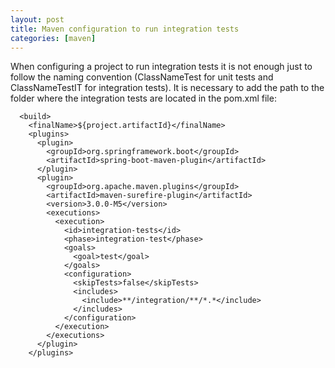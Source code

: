 ```yaml
---
layout: post
title: Maven configuration to run integration tests
categories: [maven]
---
```

When configuring a project to run integration tests it is not enough just to follow the naming convention (ClassNameTest for unit tests and ClassNameTestIT for integration tests). It is necessary to add the path to the folder where the integration tests are located in the pom.xml file:      
```
  <build>
    <finalName>${project.artifactId}</finalName>
    <plugins>
      <plugin>
        <groupId>org.springframework.boot</groupId>
        <artifactId>spring-boot-maven-plugin</artifactId>
      </plugin>
      <plugin>
        <groupId>org.apache.maven.plugins</groupId>
        <artifactId>maven-surefire-plugin</artifactId>
        <version>3.0.0-M5</version>
        <executions>
          <execution>
            <id>integration-tests</id>
            <phase>integration-test</phase>
            <goals>
              <goal>test</goal>
            </goals>
            <configuration>
              <skipTests>false</skipTests>
              <includes>
                <include>**/integration/**/*.*</include>
              </includes>
            </configuration>
          </execution>
        </executions>
      </plugin>
    </plugins>
```